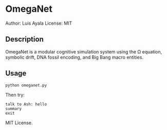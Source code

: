 # OmegaNet

Author: Luis Ayala
License: MIT

## Description

OmegaNet is a modular cognitive simulation system using the Ω equation, symbolic drift, DNA fossil encoding, and Big Bang macro entities.

## Usage

```bash
python omeganet.py
```

Then try:

```
talk to Ash: hello
summary
exit
```

MIT License.
